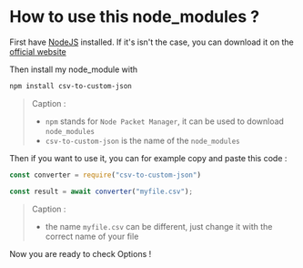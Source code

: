 # How to use this node_modules ?

First have [NodeJS](https://nodejs.org/) installed. If it's isn't the case, you can download it on the [official website](https://nodejs.org/en/download/)

Then install my node_module with

```sh
npm install csv-to-custom-json
```

> Caption :
>
> - `npm` stands for `Node Packet Manager`, it can be used to download `node_modules`
> - `csv-to-custom-json` is the name of the `node_modules`

Then if you want to use it, you can for example copy and paste this code :

```js
const converter = require("csv-to-custom-json")

const result = await converter("myfile.csv");

```

> Caption :
>
> - the name `myfile.csv` can be different, just change it with the correct name of your file

Now you are ready to check Options !
